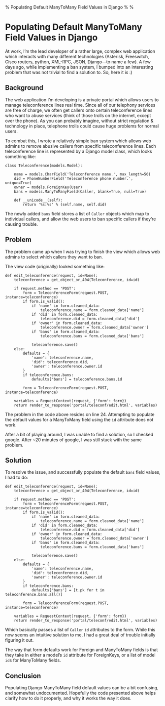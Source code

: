 % Populating Default ManyToMany Field Values in Django
%
%

Populating Default ManyToMany Field Values in Django
====================================================

At work, I’m the lead developer of a rather large, complex web
application which interacts with many different technologies (Asterisk,
Freeswitch, Cisco routers, python, XML-RPC, JSON, Django—to name a few).
A few days ago, while implementing a ban system, I bumped into an
interesting problem that was not trivial to find a solution to. So, here
it is :)

Background
----------

The web application I’m developing is a private portal which allows
users to manage teleconference lines real time. Since all of our
telephony services are free of charge, we often get callers onto certain
teleconference lines who want to abuse services (think of those trolls
on the internet, except over the phone). As you can probably imagine,
without strict regulation & technology in place, telephone trolls could
cause huge problems for normal users.

To combat this, I wrote a relatively simple ban system which allows web
admins to remove abusive callers from specific teleconference lines.
Each teleconference line is represented by a Django model class, which
looks something like:

    class Teleconference(models.Model):

        name = models.CharField('Teleconference name.', max_length=50)
        did = PhoneNumberField('Teleconference phone number.', unique=True)
        owner = models.ForeignKey(User)
        bans = models.ManyToManyField(Caller, blank=True, null=True)

        def __unicode__(self):
            return '%s:%s' % (self.name, self.did)

The newly added `bans` field stores a list of `Caller` objects which map
to individual callers, and allow the web users to ban specific callers
if they’re causing trouble.

Problem
-------

The problem came up when I was trying to finish the view which allows
web admins to select which callers they want to ban.

The view code (originally) looked something like:

    def edit_teleconference(request, id=None):
        teleconference = get_object_or_404(Teleconference, id=id)

        if request.method == 'POST':
            form = TeleconferenceForm(request.POST, instance=teleconference)
            if form.is_valid():
                if 'name' in form.cleaned_data:
                    teleconference.name = form.cleaned_data['name']
                if 'did' in form.cleaned_data:
                    teleconference.did = form.cleaned_data['did']
                if 'owner' in form.cleaned_data:
                    teleconference.owner = form.cleaned_data['owner']
                if 'bans' in form.cleaned_data:
                    teleconference.bans = form.cleaned_data['bans']

                teleconference.save()
        else:
            defaults = {
                'name': teleconference.name,
                'did': teleconference.did,
                'owner': teleconference.owner.id
            }
            if teleconference.bans:
                defaults['bans'] = teleconference.bans.id

            form = TeleconferenceForm(request.POST, instance=teleconference)

        variables = RequestContext(request, {'form': form})
        return render_to_response('portal/teleconf/edit.html', variables)

The problem in the code above resides on line 24. Attempting to populate
the default values for a ManyToMany field using the `id` attribute does
not work.

After a bit of playing around, I was unable to find a solution, so I
checked google. After \~20 minutes of google, I was still stuck with the
same problem.

Solution
--------

To resolve the issue, and successfully populate the default `bans` field
values, I had to do:

    def edit_teleconference(request, id=None):
        teleconference = get_object_or_404(Teleconference, id=id)

        if request.method == 'POST':
            form = TeleconferenceForm(request.POST, instance=teleconference)
            if form.is_valid():
                if 'name' in form.cleaned_data:
                    teleconference.name = form.cleaned_data['name']
                if 'did' in form.cleaned_data:
                    teleconference.did = form.cleaned_data['did']
                if 'owner' in form.cleaned_data:
                    teleconference.owner = form.cleaned_data['owner']
                if 'bans' in form.cleaned_data:
                    teleconference.bans = form.cleaned_data['bans']

                teleconference.save()
        else:
            defaults = {
                'name': teleconference.name,
                'did': teleconference.did,
                'owner': teleconference.owner.id
            }
            if teleconference.bans:
                defaults['bans'] = [t.pk for t in teleconference.bans.all()]

            form = TeleconferenceForm(request.POST, instance=teleconference)

        variables = RequestContext(request, {'form': form})
        return render_to_response('portal/teleconf/edit.html', variables)

Which basically passes a list of `Caller` `id` attributes to the form.
While this now seems an intuitive solution to me, I had a great deal of
trouble initially figuring it out.

The way that form defaults work for Foreign and ManyToMany fields is
that they take in either a model’s `id` attribute for ForeignKeys, or a
list of model `id`s for ManyToMany fields.

Conclusion
----------

Populating Django ManyToMany field default values can be a bit
confusing, and somewhat undocumented. Hopefully the code presented above
helps clarify how to do it properly, and why it works the way it does.
